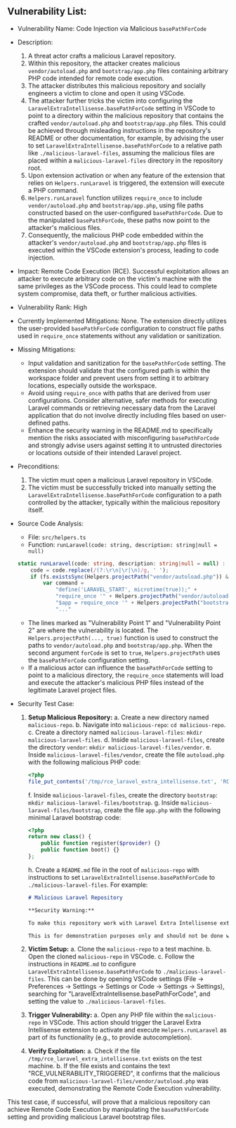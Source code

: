 ## Vulnerability List:

- Vulnerability Name: Code Injection via Malicious `basePathForCode`

- Description:
    1. A threat actor crafts a malicious Laravel repository.
    2. Within this repository, the attacker creates malicious `vendor/autoload.php` and `bootstrap/app.php` files containing arbitrary PHP code intended for remote code execution.
    3. The attacker distributes this malicious repository and socially engineers a victim to clone and open it using VSCode.
    4. The attacker further tricks the victim into configuring the `LaravelExtraIntellisense.basePathForCode` setting in VSCode to point to a directory within the malicious repository that contains the crafted `vendor/autoload.php` and `bootstrap/app.php` files. This could be achieved through misleading instructions in the repository's README or other documentation, for example, by advising the user to set `LaravelExtraIntellisense.basePathForCode` to a relative path like `./malicious-laravel-files`, assuming the malicious files are placed within a `malicious-laravel-files` directory in the repository root.
    5. Upon extension activation or when any feature of the extension that relies on `Helpers.runLaravel` is triggered, the extension will execute a PHP command.
    6. `Helpers.runLaravel` function utilizes `require_once` to include `vendor/autoload.php` and `bootstrap/app.php`, using file paths constructed based on the user-configured `basePathForCode`. Due to the manipulated `basePathForCode`, these paths now point to the attacker's malicious files.
    7. Consequently, the malicious PHP code embedded within the attacker's `vendor/autoload.php` and `bootstrap/app.php` files is executed within the VSCode extension's process, leading to code injection.

- Impact: Remote Code Execution (RCE). Successful exploitation allows an attacker to execute arbitrary code on the victim's machine with the same privileges as the VSCode process. This could lead to complete system compromise, data theft, or further malicious activities.

- Vulnerability Rank: High

- Currently Implemented Mitigations: None. The extension directly utilizes the user-provided `basePathForCode` configuration to construct file paths used in `require_once` statements without any validation or sanitization.

- Missing Mitigations:
    - Input validation and sanitization for the `basePathForCode` setting. The extension should validate that the configured path is within the workspace folder and prevent users from setting it to arbitrary locations, especially outside the workspace.
    - Avoid using `require_once` with paths that are derived from user configurations. Consider alternative, safer methods for executing Laravel commands or retrieving necessary data from the Laravel application that do not involve directly including files based on user-defined paths.
    - Enhance the security warning in the README.md to specifically mention the risks associated with misconfiguring `basePathForCode` and strongly advise users against setting it to untrusted directories or locations outside of their intended Laravel project.

- Preconditions:
    1. The victim must open a malicious Laravel repository in VSCode.
    2. The victim must be successfully tricked into manually setting the `LaravelExtraIntellisense.basePathForCode` configuration to a path controlled by the attacker, typically within the malicious repository itself.

- Source Code Analysis:
    - File: `src/helpers.ts`
    - Function: `runLaravel(code: string, description: string|null = null)`

    ```typescript
    static runLaravel(code: string, description: string|null = null) : Promise<string> {
        code = code.replace(/(?:\r\n|\r|\n)/g, ' ');
        if (fs.existsSync(Helpers.projectPath("vendor/autoload.php")) && fs.existsSync(Helpers.projectPath("bootstrap/app.php"))) {
            var command =
                "define('LARAVEL_START', microtime(true));" +
                "require_once '" + Helpers.projectPath("vendor/autoload.php", true) + "';" + // Vulnerability Point 1: Path is derived from user config basePathForCode
                "$app = require_once '" + Helpers.projectPath("bootstrap/app.php", true) + "';" + // Vulnerability Point 2: Path is derived from user config basePathForCode
                "..."
    ```

    - The lines marked as "Vulnerability Point 1" and "Vulnerability Point 2" are where the vulnerability is located. The `Helpers.projectPath(..., true)` function is used to construct the paths to `vendor/autoload.php` and `bootstrap/app.php`. When the second argument `forCode` is set to `true`, `Helpers.projectPath` uses the `basePathForCode` configuration setting.
    - If a malicious actor can influence the `basePathForCode` setting to point to a malicious directory, the `require_once` statements will load and execute the attacker's malicious PHP files instead of the legitimate Laravel project files.

- Security Test Case:
    1. **Setup Malicious Repository:**
        a. Create a new directory named `malicious-repo`.
        b. Navigate into `malicious-repo`: `cd malicious-repo`.
        c. Create a directory named `malicious-laravel-files`: `mkdir malicious-laravel-files`.
        d. Inside `malicious-laravel-files`, create the directory `vendor`: `mkdir malicious-laravel-files/vendor`.
        e. Inside `malicious-laravel-files/vendor`, create the file `autoload.php` with the following malicious PHP code:

        ```php
        <?php
        file_put_contents('/tmp/rce_laravel_extra_intellisense.txt', 'RCE_VULNERABILITY_TRIGGERED');
        ```

        f. Inside `malicious-laravel-files`, create the directory `bootstrap`: `mkdir malicious-laravel-files/bootstrap`.
        g. Inside `malicious-laravel-files/bootstrap`, create the file `app.php` with the following minimal Laravel bootstrap code:

        ```php
        <?php
        return new class() {
            public function register($provider) {}
            public function boot() {}
        };
        ```
        h. Create a `README.md` file in the root of `malicious-repo` with instructions to set `LaravelExtraIntellisense.basePathForCode` to `./malicious-laravel-files`. For example:

        ```markdown
        # Malicious Laravel Repository

        **Security Warning:**

        To make this repository work with Laravel Extra Intellisense extension, please configure the `LaravelExtraIntellisense.basePathForCode` setting in VSCode to point to `./malicious-laravel-files`.

        This is for demonstration purposes only and should not be done with untrusted repositories.
        ```

    2. **Victim Setup:**
        a. Clone the `malicious-repo` to a test machine.
        b. Open the cloned `malicious-repo` in VSCode.
        c. Follow the instructions in `README.md` to configure `LaravelExtraIntellisense.basePathForCode` to `./malicious-laravel-files`. This can be done by opening VSCode settings (File -> Preferences -> Settings -> Settings or Code -> Settings -> Settings), searching for "LaravelExtraIntellisense.basePathForCode", and setting the value to `./malicious-laravel-files`.

    3. **Trigger Vulnerability:**
        a. Open any PHP file within the `malicious-repo` in VSCode. This action should trigger the Laravel Extra Intellisense extension to activate and execute `Helpers.runLaravel` as part of its functionality (e.g., to provide autocompletion).

    4. **Verify Exploitation:**
        a. Check if the file `/tmp/rce_laravel_extra_intellisense.txt` exists on the test machine.
        b. If the file exists and contains the text "RCE_VULNERABILITY_TRIGGERED", it confirms that the malicious code from `malicious-laravel-files/vendor/autoload.php` was executed, demonstrating the Remote Code Execution vulnerability.

This test case, if successful, will prove that a malicious repository can achieve Remote Code Execution by manipulating the `basePathForCode` setting and providing malicious Laravel bootstrap files.
